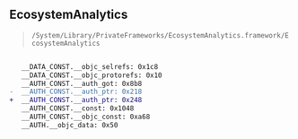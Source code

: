 ## EcosystemAnalytics

> `/System/Library/PrivateFrameworks/EcosystemAnalytics.framework/EcosystemAnalytics`

```diff

   __DATA_CONST.__objc_selrefs: 0x1c8
   __DATA_CONST.__objc_protorefs: 0x10
   __AUTH_CONST.__auth_got: 0x8b8
-  __AUTH_CONST.__auth_ptr: 0x218
+  __AUTH_CONST.__auth_ptr: 0x248
   __AUTH_CONST.__const: 0x1048
   __AUTH_CONST.__objc_const: 0xa68
   __AUTH.__objc_data: 0x50

```
